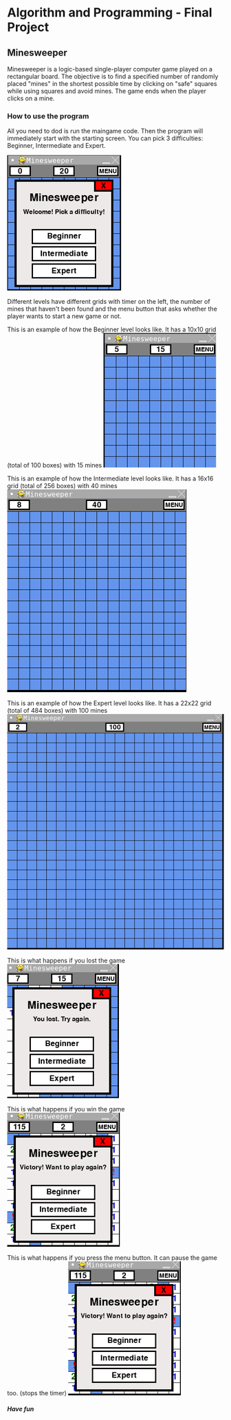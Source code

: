 # Algorithm and Programming - Final Project

## Minesweeper
Minesweeper is a logic-based single-player computer game played on a rectangular board. The objective is to find a specified number of randomly placed "mines" in the shortest possible time by clicking on "safe" squares while using squares and avoid mines. The game ends when the player clicks on a mine. 

### How to use the program
All you need to dod is run the maingame code. Then the program will immediately start with the starting screen. You can pick 3 difficulties: Beginner, Intermediate and Expert.

![](images/image1.png)

Different levels have different grids with timer on the left, the number of mines that haven't been found and the menu button that asks whether the player wants to start a new game or not.

This is an example of how the Beginner level looks like. It has a 10x10 grid (total of 100 boxes) with 15 mines
![](images/image2.png)

This is an example of how the Intermediate level looks like. It has a 16x16 grid (total of 256 boxes) with 40 mines
![](images/image3.png)

This is an example of how the Expert level looks like. It has a 22x22 grid (total of 484 boxes) with 100 mines
![](images/image4.png)

This is what happens if you lost the game
![](images/image5.png)

This is what happens if you win the game
![](images/image6.png)

This is what happens if you press the menu button. It can pause the game too. (stops the timer)
![](images/image6.png)

##### Have fun
